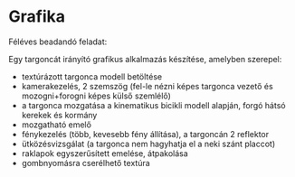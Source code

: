 # Grafika
Féléves beadandó feladat:

Egy targoncát irányító grafikus alkalmazás készítése, amelyben szerepel:
- textúrázott targonca modell betöltése
- kamerakezelés, 2 szemszög (fel-le nézni képes targonca vezető és mozogni+forogni képes külső szemlélő)
- a targonca mozgatása a kinematikus bicikli modell alapján, forgó hátsó kerekek és kormány
- mozgatható emelő
- fénykezelés (több, kevesebb fény állítása), a targoncán 2 reflektor
- ütközésvizsgálat (a targonca nem hagyhatja el a neki szánt placcot)
- raklapok egyszerűsített emelése, átpakolása
- gombnyomásra cserélhető textúra
